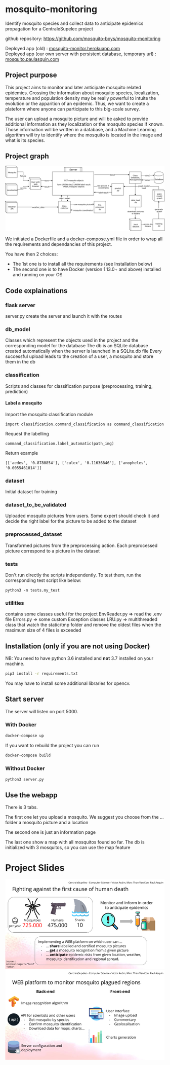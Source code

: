 # mosquito-monitoring
Identify mosquito species and collect data to anticipate epidemics propagation
for a CentraleSupelec project

github repository:
https://github.com/mosquito-boys/mosquito-monitoring

Deployed app (old) : [mosquito-monitor.herokuapp.com](https://mosquito-monitor.herokuapp.com)   
Deployed app (our own server with persistent database, temporary url) : [mosquito.paulasquin.com](mosquito.paulasquin.com) 

## Project purpose
This project aims to monitor and later anticipate mosquito related epidemics.
Crossing the information about mosquito species, localization, temperature and population density may be really powerful to intuite the evolution or the apparition of an epidemic. Thus, we want to create a plateform where anyone can participate to this big-scale survey.

The user can upload a mosquito picture and will be asked to provide additional information as they localization or the mosquito species if known.
Those information will be written in a database, and a Machine Learning algorithm will try to identify where the mosquito is located in the image and what is its species. 

## Project graph
![Project Graph](docs/graph_project.png) 

We initiated a Dockerfile and a docker-compose.yml file in order to wrap all the requirements and dependancies of this project.

You have then 2 choices:

- The 1st one is to install all the requirements (see Installation below)
- The second one is to have Docker (version 1.13.0+ and above) installed and running on your OS

## Code explainations

### flask server

server.py create the server and launch it with the routes

### db_model

Classes which represent the objects used in the project and the corresponding model for the database
The db is an SQLite database created automatically when the server is launched in a SQLite.db file
Every successful upload leads to the creation of a user, a mosquito and store them in the db

### classification

Scripts and classes for classification purpose (preprocessing, training, prediction)

#### Label a mosquito
Import the mosquito classification module
```
import classification.command_classification as command_classification
```

Request the labelling
```
command_classification.label_automatic(path_img)
```

Return example 
```
[['aedes', '0.8780854'], ['culex', '0.11636846'], ['anopheles', '0.0055461014']]
```

### dataset

Initial dataset for training

### dataset_to_be_validated

Uploaded mosquito pictures from users. Some expert should check it and decide the right label for the picture to be added to the dataset

### preprocessed_dataset

Transformed pictures from the preprocessing action. Each preprocessed picture correspond to a picture in the dataset

### tests

Don't run directly the scripts independently.
To test them, run the corresponding test script like below:

```
python3 -m tests.my_test
```

### utilities

contains some classes useful for the project
EnvReader.py => read the .env file 
Errors.py => some custom Exception classes
LRU.py => multithreaded class that watch the static/tmp folder and remove the oldest files when the maximum size of 4 files is exceeded


## Installation (only if you are not using Docker)

NB: You need to have python 3.6 installed and **not** 3.7 installed on your machine.

```bash
pip3 install -r requirements.txt
```

You may have to install some additional libraries for opencv.

## Start server

The server will listen on port 5000.

### With Docker

```bash
docker-compose up
```

If you want to rebuild the project you can run 

```bash
docker-compose build
```

### Without Docker
```
python3 server.py
```

## Use the webapp

There is 3 tabs.

The first one let you upload a mosquito.
We suggest you choose from the ... folder a mosquito picture and a location

The second one is just an information page

The last one show a map with all mosquitos found so far. The db is initialized with 3 mosquitos, so you can use the map feature

# Project Slides
![Slide 1](docs/slide_1.png) 
![Slide 2](docs/slide_2.png) 
